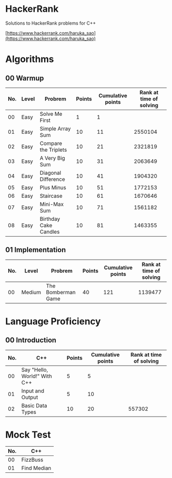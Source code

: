 # HackerRank
Solutions to HackerRank problems for C++

[https://www.hackerrank.com/haruka_sao](https://www.hackerrank.com/haruka_sao)

# Algorithms

## 00 Warmup

| No. | Level | Probrem | Points | Cumulative points |Rank at time of solving |
| ---- | ---- | ---- | ---- | ---- | ---- |
| 00 | Easy | Solve Me First | 1 | 1 |  |
| 01 | Easy | Simple Array Sum | 10 | 11 | 2550104 |
| 02 | Easy | Compare the Triplets | 10 | 21 | 2321819 |
| 03 | Easy | A Very Big Sum | 10 | 31 | 2063649 |
| 04 | Easy | Diagonal Difference | 10 | 41 | 1904320 |
| 05 | Easy | Plus Minus | 10 | 51 | 1772153 |
| 06 | Easy | Staircase | 10 | 61| 1670646 |
| 07 | Easy | Mini-Max Sum | 10 | 71| 1561182 |
| 08 | Easy | Birthday Cake Candles| 10 | 81| 1463355 |

## 01 Implementation

| No. | Level | Probrem | Points | Cumulative points |Rank at time of solving |
| ---- | ---- | ---- | ---- | ---- | ---- |
| 00 | Medium | The Bomberman Game | 40 | 121 | 1139477 |

# Language Proficiency

## 00 Introduction

| No. | C++ | Points | Cumulative points| Rank at time of solving |
| ---- | ---- | ---- | ---- | ---- |
| 00 | Say "Hello, World!" With C++ | 5 | 5 ||
| 01 | Input and Output | 5 | 10 | |
| 02 | Basic Data Types | 10 | 20 |557302 |

# Mock Test

| No. | C++ | 
| ---- | ---- |
| 00 | FizzBuss |
| 01 | Find Median |
